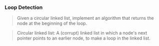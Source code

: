### Loop Detection

> Given a circular linked list, implement an algorithm that returns the node at
> the
> beginning of the loop.

> Circular linked list: A (corrupt) linked list in which a node's next pointer
> points to an earlier node, to make a loop in the linked list.
